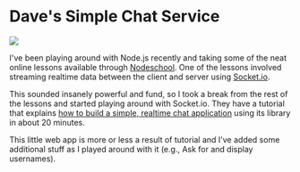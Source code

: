 # Dave's Simple Chat Service

![](https://raw.githubusercontent.com/rockbandit/DaveChat/master/screenshots/Screenshot%202015-02-13%2008.53.12.png)

I've been playing around with Node.js recently and taking some of the neat online lessons available through [Nodeschool](http://nodeschool.io/). One of the lessons involved streaming realtime data between the client and server using [Socket.io](http://socket.io/).

This sounded insanely powerful and fund, so I took a break from the rest of the lessons and started playing around with Socket.io. They have a tutorial that explains [how to build a simple, realtime chat application](http://socket.io/) using its library in about 20 minutes.

This little web app is more or less a result of tutorial and I've added some additional stuff as I played around with it (e.g., Ask for and display usernames).

